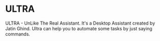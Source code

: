 # ULTRA
ULTRA - UnLike The Real Assistant.  It's a Desktop Assistant created by Jatin Ghind. Ultra can help you to automate some tasks by just saying commands.
